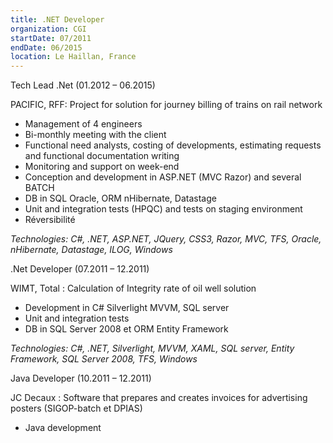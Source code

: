 ```yaml
---
title: .NET Developer
organization: CGI
startDate: 07/2011
endDate: 06/2015
location: Le Haillan, France
---
```


Tech Lead .Net (01.2012 – 06.2015)

PACIFIC, RFF: Project for solution for journey billing of trains on rail network

- Management of 4 engineers
- Bi-monthly meeting with the client
- Functional need analysts, costing of developments, estimating requests and functional
documentation writing
- Monitoring and support on week-end
- Conception and development in ASP.NET (MVC Razor) and several BATCH
- DB in SQL Oracle, ORM nHibernate, Datastage
- Unit and integration tests (HPQC) and tests on staging environment
- Réversibilité

*Technologies: C#, .NET, ASP.NET, JQuery, CSS3, Razor, MVC, TFS, Oracle, nHibernate, Datastage, ILOG,
Windows*

.Net Developer (07.2011 – 12.2011)

WIMT, Total : Calculation of Integrity rate of oil well solution

- Development in C# Silverlight MVVM, SQL server
- Unit and integration tests
- DB in SQL Server 2008 et ORM Entity Framework

*Technologies: C#, .NET, Silverlight, MVVM, XAML, SQL server, Entity Framework, SQL Server 2008, TFS,
Windows*

Java Developer (10.2011 – 12.2011)

JC Decaux : Software that prepares and creates invoices for advertising posters (SIGOP-batch et DPIAS)

- Java development

